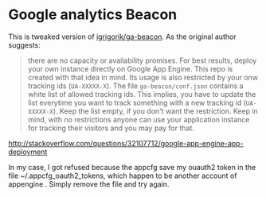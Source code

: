 # Google analytics Beacon
This is tweaked version of [igrigorik/ga-beacon](https://github.com/igrigorik/ga-beacon).
As the original author suggests:
>there are no capacity or availability promises. For best results, deploy your own instance directly on Google App Engine.
This repo is created with that idea in mind. Its usage is also restricted by your onw tracking ids (`UA-XXXXX-X`). The file `ga-beacon/conf.json` contains a white list of allowed tracking ids. This implies, you have to update the list everytime you want to track something with a new tracking id (`UA-XXXXX-X`). Keep the list empty, if you don't want the restriction. Keep in mind, with no restrictions anyone can use your application instance for tracking their visitors and you may pay for that.



http://stackoverflow.com/questions/32107712/google-app-engine-app-deployment

In my case, I got refused because the appcfg save my ouauth2 token in the file ~/.appcfg_oauth2_tokens, which happen to be another account of appengine . Simply remove the file and try again.
